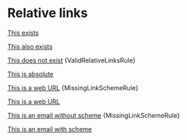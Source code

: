 # Relative links

[This exists](relative-links.md)

[This also exists](./relative-links.md)

[This does not exist](./nothing-to-see-here.md) {ValidRelativeLinksRule}

[This is absolute](/so-should-not-trigger.md)

[This is a web URL](www.example.com) {MissingLinkSchemeRule}

[This is a web URL](https://www.example.com)

[This is an email without scheme](example@example.com) {MissingLinkSchemeRule}

[This is an email with scheme](mailto:example@example.com)
